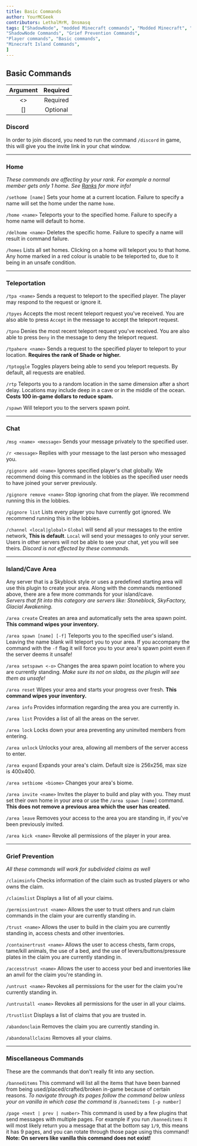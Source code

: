 ```yaml
---
title: Basic Commands
author: YourMCGeek
contributors: LethalMrM, Dnsmasq
tags: ["ShadowNode", "modded Minecraft commands", "Modded Minecraft", "Minecraft Network", 
"ShadowNode Commands", "Grief Prevention Commands", 
"Player commands", "Basic commands",
"Minecraft Island Commands",
]
---
```

## Basic Commands
| Argument   | Required   |
| :--------: | :--------: |
| <>         | Required   |
| []         | Optional   |

### Discord

In order to join discord, you need to run the command ``/discord`` in game, this will give you the invite link in your chat window.

___

### Home
*These commands are affecting by your rank. For example a normal member gets only 1 home. See [Ranks](/server-info/ranks) for more info!*

``/sethome [name]`` Sets your home at a current location. Failure to specify a name will set the home under the name ``home``.

``/home <name>`` Teleports your to the specified home. Failure to specify a home name will default to home.

``/delhome <name>`` Deletes the specific home. Failure to specify a name will result in command failure.

``/homes`` Lists all set homes. Clicking on a home will teleport you to that home. Any home marked in a red colour is unable to be teleported to, due to it being in an unsafe condition.

___

### Teleportation

``/tpa <name>`` Sends a request to teleport to the specified player. The player may respond to the request or ignore it.

``/tpyes`` Accepts the most recent teleport request you've received. You are also able to press ``Accept`` in the message to accept the teleport request.

``/tpno`` Denies the most recent teleport request you've received. You are also able to press ``Deny`` in the message to deny the teleport request.

``/tpahere <name>`` Sends a request to the specified player to teleport to your location. **Requires the rank of Shade or higher.**

``/tptoggle`` Toggles players being able to send you teleport requests. By default, all requests are enabled.

``/rtp`` Teleports you to a random location in the same dimension after a short delay. Locations may include deep in a cave or in the middle of the ocean. **Costs 100 in-game dollars to reduce spam.**

``/spawn`` Will teleport you to the servers spawn point.

___

### Chat

``/msg <name> <message>`` Sends your message privately to the specified user.

``/r <message>`` Replies with your message to the last person who messaged you.

``/gignore add <name>`` Ignores specified player's chat globally. We recommend doing this command in the lobbies as the specified user needs to have joined your server previously.

``/gignore remove <name>`` Stop ignoring chat from the player. We recommend running this in the lobbies.

``/gignore list`` Lists every player you have currently got ignored. We recommend running this in the lobbies.

``/channel <local|global>`` ``Global`` will send all your messages to the entire network, **This is default**. ``Local`` will send your messages to only your server. Users in other servers will not be able to see your chat, yet you will see theirs. *Discord is not effected by these commands.*

___

### Island/Cave Area

Any server that is a Skyblock style or uses a predefined starting area will use this plugin to create your area. Along with the commands mentioned above, there are a few more commands for your island/cave.\
*Servers that fit into this category are servers like: Stoneblock, SkyFactory, Glacial Awakening.*

``/area create`` Creates an area and automatically sets the area spawn point. **This command wipes your inventory.**

``/area spawn [name] [-f]`` Teleports you to the specified user's island. Leaving the name blank will teleport you to your area. If you accompany the command with the `-f` flag it will force you to your area's spawn point even if the server deems it unsafe!

``/area setspawn <-o>`` Changes the area spawn point location to where you are currently standing. *Make sure its not on slabs, as the plugin will see them as unsafe!*

``/area reset`` Wipes your area and starts your progress over fresh. **This command wipes your inventory.**

``/area info`` Provides information regarding the area you are currently in.

``/area list`` Provides a list of all the areas on the server.

``/area lock`` Locks down your area preventing any uninvited members from entering.

``/area unlock`` Unlocks your area, allowing all members of the server access to enter.

``/area expand`` Expands your area's claim. Default size is 256x256, max size is 400x400.

``/area setbiome <biome>`` Changes your area's biome.

``/area invite <name>`` Invites the player to build and play with you. They must set their own home in your area or use the ``/area spawn [name]`` command. **This does not remove a previous area which the user has created.**

``/area leave`` Removes your access to the area you are standing in, if you've been previously invited.

``/area kick <name>`` Revoke all permissions of the player in your area.

___

### Grief Prevention
*All these commands will work for subdivided claims as well*

``/claimsinfo`` Checks information of the claim such as trusted players or who owns the claim.

``/claimslist`` Displays a list of all your claims.

``/permissiontrust <name>`` Allows the user to trust others and run claim commands in the claim your are currently standing in.

``/trust <name>`` Allows the user to build in the claim you are currently standing in, access chests and other inventories.

``/containertrust <name>`` Allows the user to access chests, farm crops, tame/kill animals, the use of a bed, and the use of levers/buttons/pressure plates in the claim you are currently standing in.

``/accesstrust <name>`` Allows the user to access your bed and inventories like an anvil for the claim you're standing in.

``/untrust <name>`` Revokes all permissions for the user for the claim you're currently standing in.

``/untrustall <name>`` Revokes all permissions for the user in all your claims.

``/trustlist`` Displays a list of claims that you are trusted in.

``/abandonclaim`` Removes the claim you are currently standing in.

``/abandonallclaims`` Removes all your claims.

___

### Miscellaneous Commands

These are the commands that don't really fit into any section.

``/banneditems`` This command will list all the items that have been banned from being used/placed/crafted/broken in-game because of certain reasons.
*To navigate through its pages follow the command below unless your on vanilla in which case the command is* ``/banneditems [-p number]``

``/page <next | prev | number>`` This command is used by a few plugins that send messages with multiple pages. For example if you run `/banneditems` it will most likely return you a message that at the bottom say `1/9`, this means it has 9 pages, and you can rotate through those page using this command!
**Note: On servers like vanilla this command does not exist!**
